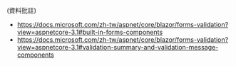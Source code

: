(資料批註)
    
* https://docs.microsoft.com/zh-tw/aspnet/core/blazor/forms-validation?view=aspnetcore-3.1#built-in-forms-components
* https://docs.microsoft.com/zh-tw/aspnet/core/blazor/forms-validation?view=aspnetcore-3.1#validation-summary-and-validation-message-components